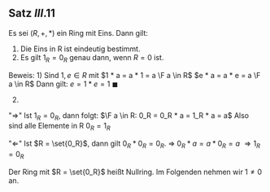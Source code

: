 ## Satz $III.11$
Es sei $(R, +, *)$ ein Ring mit Eins. 
Dann gilt:
1) Die Eins in R ist eindeutig bestimmt.
2) Es gilt $1_R = 0_R$ genau dann, wenn $R = {0}$ ist.


Beweis:
1) 
Sind $1, e \in R$ mit 
$1 * a = a * 1 = a \F a \in R$ 
$e * a = a * e = a \F a \in R$
Dann gilt:
$e = 1 * e = 1$ 
$\blacksquare$

2) 
"$\Rightarrow$" Ist $1_R = 0_R$, dann folgt:
$\F a \in R: 0_R = 0_R * a = 1_R * a = a$ 
Also sind alle Elemente in R $0_R = 1_R$ 

"$\Leftarrow$" Ist $R = \set{0_R}$, dann gilt $0_R * 0_R = 0_R$.
$\Rightarrow$ $0_R * a = a * 0_R = a$ 
$\Rightarrow 1_R = 0_R$ 

Der Ring mit $R = \set{0_R}$ heißt Nullring. Im Folgenden nehmen wir $1 \neq 0$ an.
